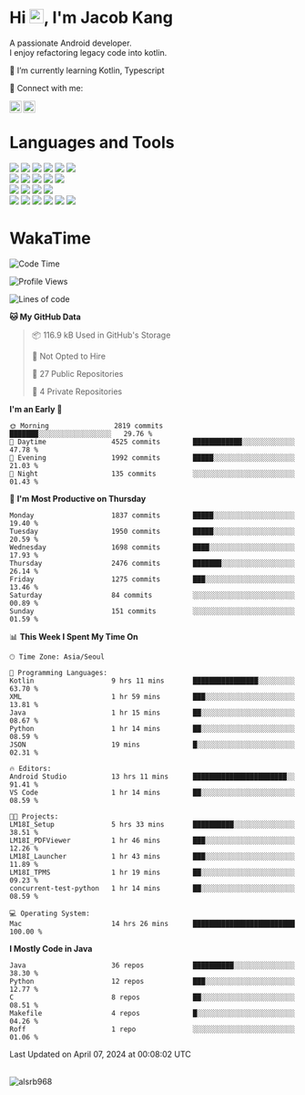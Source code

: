 # Hi <img src="https://media.giphy.com/media/hvRJCLFzcasrR4ia7z/giphy.gif" width="25px">, I'm Jacob Kang
A passionate Android developer.
</br>
I enjoy refactoring legacy code into kotlin.

🌱 I’m currently learning Kotlin, Typescript

🤝 Connect with me:

<a href="https://www.linkedin.com/in/minkyu-kang-b7477b1b2/"><img align="left" src="https://raw.githubusercontent.com/yushi1007/yushi1007/main/images/linkedin.svg" alt="Minkyu Kang | LinkedIn" width="21px"/></a>
<a href="https://www.instagram.com/_jacob_kang/"><img align="left" src="https://raw.githubusercontent.com/yushi1007/yushi1007/main/images/instagram.svg" alt="Jacob Kang | Instagram" width="21px"/></a>

</br>

# Languages and Tools

<div align="left">
<img src="https://img.shields.io/badge/java-007396?logo=java&logoColor=white"/>
<img src="https://img.shields.io/badge/kotlin-7F52FF?logo=kotlin&logoColor=white"/>
<img src="https://img.shields.io/badge/python-3776AB?logo=python&logoColor=white"/>
<img src="https://img.shields.io/badge/bash shell-4EAA25?logo=gnubash&logoColor=white"/>
<img src="https://img.shields.io/badge/c-A8B9CC?logo=c&logoColor=white"/>
<img src="https://img.shields.io/badge/c++-00599C?logo=c%2b%2b&logoColor=white"/>
</div>
<div align="left">
<img src="https://img.shields.io/badge/git-F05032?logo=git&logoColor=white"/>
<img src="https://img.shields.io/badge/github-181717?logo=github&logoColor=white"/>
<img src="https://img.shields.io/badge/mysql-4479A1?logo=mysql&logoColor=white"/>
<img src="https://img.shields.io/badge/sqlite-003B57?logo=sqlite&logoColor=white"/>
<img src="https://img.shields.io/badge/amazon AWS-232F3E?logo=amazonaws&logoColor=white"/>
</div>
<div align="left">
<img src="https://img.shields.io/badge/android-3DDC84?logo=android&logoColor=white"/>
<img src="https://img.shields.io/badge/linux-FCC624?logo=linux&logoColor=white"/>
<img src="https://img.shields.io/badge/flask-000000?logo=flask&logoColor=white"/>
<img src="https://img.shields.io/badge/arduino-00979D?logo=arduino&logoColor=white"/>
</div>
<div align="left">
<img src="https://img.shields.io/badge/slack-4A154B?logo=slack&logoColor=white"/>
<img src="https://img.shields.io/badge/notion-000000?logo=notion&logoColor=white"/>
<img src="https://img.shields.io/badge/jira-0052CC?logo=jira&logoColor=white"/>
<img src="https://img.shields.io/badge/postman-FF6C37?logo=postman&logoColor=white"/>
<img src="https://img.shields.io/badge/intellij-000000?logo=intellijidea&logoColor=white"/>
<img src="https://img.shields.io/badge/pycharm-000000?logo=pycharm&logoColor=white"/>
</div>

# WakaTime

<!--START_SECTION:waka-->
![Code Time](http://img.shields.io/badge/Code%20Time-3%2C670%20hrs%2024%20mins-blue)

![Profile Views](http://img.shields.io/badge/Profile%20Views-0-blue)

![Lines of code](https://img.shields.io/badge/From%20Hello%20World%20I%27ve%20Written-7.1%20million%20lines%20of%20code-blue)

**🐱 My GitHub Data** 

> 📦 116.9 kB Used in GitHub's Storage 
 > 
> 🚫 Not Opted to Hire
 > 
> 📜 27 Public Repositories 
 > 
> 🔑 4 Private Repositories 
 > 
**I'm an Early 🐤** 

```text
🌞 Morning                2819 commits        ███████░░░░░░░░░░░░░░░░░░   29.76 % 
🌆 Daytime                4525 commits        ████████████░░░░░░░░░░░░░   47.78 % 
🌃 Evening                1992 commits        █████░░░░░░░░░░░░░░░░░░░░   21.03 % 
🌙 Night                  135 commits         ░░░░░░░░░░░░░░░░░░░░░░░░░   01.43 % 
```
📅 **I'm Most Productive on Thursday** 

```text
Monday                   1837 commits        █████░░░░░░░░░░░░░░░░░░░░   19.40 % 
Tuesday                  1950 commits        █████░░░░░░░░░░░░░░░░░░░░   20.59 % 
Wednesday                1698 commits        ████░░░░░░░░░░░░░░░░░░░░░   17.93 % 
Thursday                 2476 commits        ███████░░░░░░░░░░░░░░░░░░   26.14 % 
Friday                   1275 commits        ███░░░░░░░░░░░░░░░░░░░░░░   13.46 % 
Saturday                 84 commits          ░░░░░░░░░░░░░░░░░░░░░░░░░   00.89 % 
Sunday                   151 commits         ░░░░░░░░░░░░░░░░░░░░░░░░░   01.59 % 
```


📊 **This Week I Spent My Time On** 

```text
🕑︎ Time Zone: Asia/Seoul

💬 Programming Languages: 
Kotlin                   9 hrs 11 mins       ████████████████░░░░░░░░░   63.70 % 
XML                      1 hr 59 mins        ███░░░░░░░░░░░░░░░░░░░░░░   13.81 % 
Java                     1 hr 15 mins        ██░░░░░░░░░░░░░░░░░░░░░░░   08.67 % 
Python                   1 hr 14 mins        ██░░░░░░░░░░░░░░░░░░░░░░░   08.59 % 
JSON                     19 mins             █░░░░░░░░░░░░░░░░░░░░░░░░   02.31 % 

🔥 Editors: 
Android Studio           13 hrs 11 mins      ███████████████████████░░   91.41 % 
VS Code                  1 hr 14 mins        ██░░░░░░░░░░░░░░░░░░░░░░░   08.59 % 

🐱‍💻 Projects: 
LM18I_Setup              5 hrs 33 mins       ██████████░░░░░░░░░░░░░░░   38.51 % 
LM18I_PDFViewer          1 hr 46 mins        ███░░░░░░░░░░░░░░░░░░░░░░   12.26 % 
LM18I_Launcher           1 hr 43 mins        ███░░░░░░░░░░░░░░░░░░░░░░   11.89 % 
LM18I_TPMS               1 hr 19 mins        ██░░░░░░░░░░░░░░░░░░░░░░░   09.23 % 
concurrent-test-python   1 hr 14 mins        ██░░░░░░░░░░░░░░░░░░░░░░░   08.59 % 

💻 Operating System: 
Mac                      14 hrs 26 mins      █████████████████████████   100.00 % 
```

**I Mostly Code in Java** 

```text
Java                     36 repos            ██████████░░░░░░░░░░░░░░░   38.30 % 
Python                   12 repos            ███░░░░░░░░░░░░░░░░░░░░░░   12.77 % 
C                        8 repos             ██░░░░░░░░░░░░░░░░░░░░░░░   08.51 % 
Makefile                 4 repos             █░░░░░░░░░░░░░░░░░░░░░░░░   04.26 % 
Roff                     1 repo              ░░░░░░░░░░░░░░░░░░░░░░░░░   01.06 % 
```




 Last Updated on April 07, 2024 at 00:08:02 UTC
<!--END_SECTION:waka-->

</br>

<div align="left">
<img align="left" src="https://github-readme-stats.vercel.app/api/top-langs?username=alsrb968&show_icons=true&locale=en&layout=compact&theme=dark" alt="alsrb968" />
</div>
